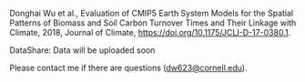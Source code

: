 Donghai Wu et al., Evaluation of CMIP5 Earth System Models for the Spatial Patterns of Biomass and Soil Carbon Turnover Times and Their Linkage with Climate, 2018, Journal of Climate, https://doi.org/10.1175/JCLI-D-17-0380.1.

DataShare: Data will be uploaded soon

Please contact me if there are questions (dw623@cornell.edu).
